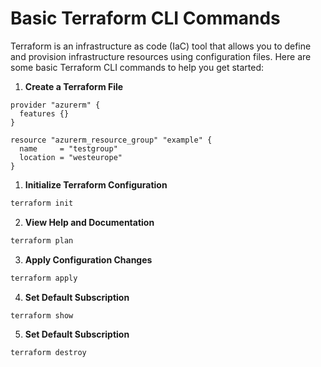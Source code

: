 # Basic Terraform CLI Commands

Terraform is an infrastructure as code (IaC) tool that allows you to define and provision infrastructure resources using configuration files. Here are some basic Terraform CLI commands to help you get started:

1. **Create a Terraform File**
```
provider "azurerm" {
  features {}
}

resource "azurerm_resource_group" "example" {
  name     = "testgroup"
  location = "westeurope"
}
```

1. **Initialize Terraform Configuration**
```bash
terraform init
```

2. **View Help and Documentation**
```bash
terraform plan
```

3. **Apply Configuration Changes**
```bash
terraform apply
```

4. **Set Default Subscription**
```bash
terraform show
```

5. **Set Default Subscription**
```bash
terraform destroy
```